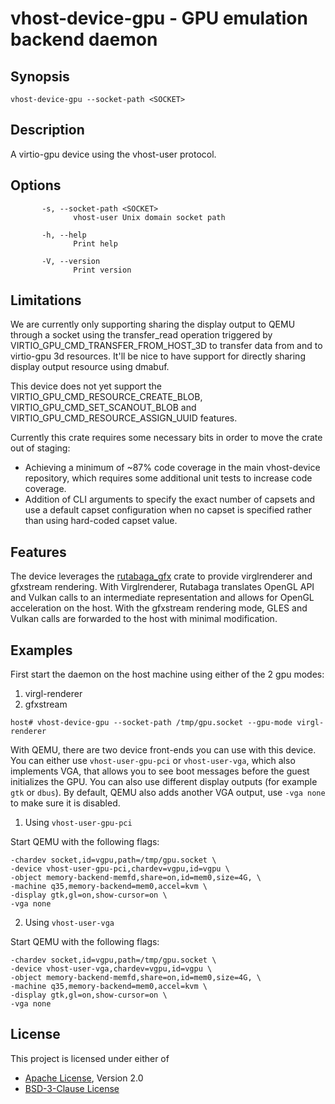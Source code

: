 # vhost-device-gpu - GPU emulation backend daemon

## Synopsis
```shell
vhost-device-gpu --socket-path <SOCKET>
```

## Description
A virtio-gpu device using the vhost-user protocol.

## Options

```text
       -s, --socket-path <SOCKET>
              vhost-user Unix domain socket path

       -h, --help
              Print help

       -V, --version
              Print version
```

## Limitations

We are currently only supporting sharing the display output to QEMU through a
socket using the transfer_read operation triggered by
VIRTIO_GPU_CMD_TRANSFER_FROM_HOST_3D to transfer data from and to virtio-gpu 3d
resources. It'll be nice to have support for directly sharing display output
resource using dmabuf.

This device does not yet support the VIRTIO_GPU_CMD_RESOURCE_CREATE_BLOB,
VIRTIO_GPU_CMD_SET_SCANOUT_BLOB and VIRTIO_GPU_CMD_RESOURCE_ASSIGN_UUID features.

Currently this crate requires some necessary bits in order to move the crate out of staging:

- Achieving a minimum of ~87% code coverage in the main vhost-device repository,
  which requires some additional unit tests to increase code coverage.
- Addition of CLI arguments to specify the exact number of capsets and use
  a default capset configuration when no capset is specified rather than using
  hard-coded capset value.

## Features

The device leverages the [rutabaga_gfx](https://crates.io/crates/rutabaga_gfx) crate
to provide virglrenderer and gfxstream rendering. With Virglrenderer, Rutabaga
translates OpenGL API and Vulkan calls to an intermediate representation and allows
for OpenGL acceleration on the host. With the gfxstream rendering mode, GLES and
Vulkan calls are forwarded to the host with minimal modification.

## Examples

First start the daemon on the host machine using either of the 2 gpu modes:

1) virgl-renderer
2) gfxstream

```shell
host# vhost-device-gpu --socket-path /tmp/gpu.socket --gpu-mode virgl-renderer
```

With QEMU, there are two device front-ends you can use with this device.
You can either use `vhost-user-gpu-pci` or `vhost-user-vga`, which also
implements VGA, that allows you to see boot messages before the guest
initializes the GPU. You can also use different display outputs (for example
`gtk` or `dbus`).
By default, QEMU also adds another VGA output, use `-vga none` to make 
sure it is disabled.

1) Using `vhost-user-gpu-pci`

Start QEMU with the following flags:

```text
-chardev socket,id=vgpu,path=/tmp/gpu.socket \
-device vhost-user-gpu-pci,chardev=vgpu,id=vgpu \
-object memory-backend-memfd,share=on,id=mem0,size=4G, \
-machine q35,memory-backend=mem0,accel=kvm \
-display gtk,gl=on,show-cursor=on \
-vga none
```

2) Using `vhost-user-vga`

Start QEMU with the following flags:

```text
-chardev socket,id=vgpu,path=/tmp/gpu.socket \
-device vhost-user-vga,chardev=vgpu,id=vgpu \
-object memory-backend-memfd,share=on,id=mem0,size=4G, \
-machine q35,memory-backend=mem0,accel=kvm \
-display gtk,gl=on,show-cursor=on \
-vga none
```

## License

This project is licensed under either of

- [Apache License](http://www.apache.org/licenses/LICENSE-2.0), Version 2.0
- [BSD-3-Clause License](https://opensource.org/licenses/BSD-3-Clause)
